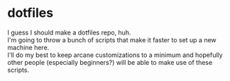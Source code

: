 # dotfiles  
I guess I should make a dotfiles repo, huh.  
I'm going to throw a bunch of scripts that make it faster to set up a new machine here.  
I'll do my best to keep arcane customizations to a minimum and hopefully other people (especially beginners?) will be able to make use of these scripts.
